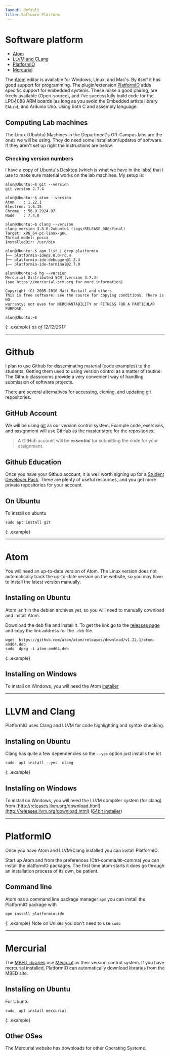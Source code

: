 ```yaml
---
layout: default
title: Software Platform
---
```


# Software platform

 * [Atom](#atom)
 * [LLVM and CLang](#llvm-and-clang)
 * [PlatformIO](#platformio)
 * [Mercurial](#mercurial)

The [Atom](http://atom.io) editor is available for Windows, Linux, and Mac's.  By itself it has good support for programming.   The plugin/extension [PlatformIO](http://platformIO.org) adds specific support for embedded systems.  These make a good pairing, are freely available (Open-source), and I've successfully build code for the LPC4088 ARM boards (as long as you avoid the Embedded artists library `EALib`), and Arduino Uno.  Using both C and assembly language.

## Computing Lab machines
The Linux (Ububtu)  Machines in the Department's Off-Campus labs are the ones we will be using.  They do need some installation/updates of software.   If they aren't set up right the instructions are below.

### Checking version numbers
I have a copy of [Ubuntu's Desktop](https://www.ubuntu.com/download/desktop) (which is what we have in the labs) that I use to make sure material works on the lab machines.   My setup is:

    alun@Ubuntu:~$ git --version
    git version 2.7.4

    alun@Ubuntu:~$ atom --version
    Atom    : 1.22.1
    Electron: 1.6.15
    Chrome  : 56.0.2924.87
    Node    : 7.4.0

    alun@Ubuntu:~$ clang --version
    clang version 3.8.0-2ubuntu4 (tags/RELEASE_380/final)
    Target: x86_64-pc-linux-gnu
    Thread model: posix
    InstalledDir: /usr/bin

    alun@Ubuntu:~$ apm list | grep platformio
    ├── platformio-ide@2.0.0-rc.4
    ├── platformio-ide-debugger@1.2.4
    ├── platformio-ide-terminal@2.7.0

    alun@Ubuntu:~$ hg --version
    Mercurial Distributed SCM (version 3.7.3)
    (see https://mercurial-scm.org for more information)

    Copyright (C) 2005-2016 Matt Mackall and others
    This is free software; see the source for copying conditions. There is NO
    warranty; not even for MERCHANTABILITY or FITNESS FOR A PARTICULAR PURPOSE.

    alun@Ubuntu:~$
{: .example}
_as of 12/12/2017_

---

# Github
I plan to use Github for disseminating material (code examples) to the students.  Getting them used to using version control as a matter of routine.  The  Github classrooms provide a very convenient way of handling submission of software projects.

There are several alternatives for accessing, cloning, and updating git repositories.

## GitHub Account
We will be using [git](https://git-scm.com/) as our version control system.  Example code, exercises, and assignment will use [GitHub](https://github.com/)
as the master store for the repositories.

> A GitHub account will be __*essential*__ for submitting the code for your assignment.

## Github Education
Once you have your Github account, it is well worth signing up for a [Student Developer Pack](https://education.github.com/pack).  There are plenty of useful resources, and you get more private repositories for your account.

## On Ubuntu
To install on ubuntu

    sudo apt install git
{: .example}

---

# Atom
You will need an up-to-date version of Atom.  The Linux version does not automatically track the up-to-date version on the website, so you may have to install the latest version manually.

## Installing on Ubuntu
Atom isn't in the debian archives yet, so you will need to manually download and install Atom.

Download the deb file and install it.  To get the link go to the [releases page](https://github.com/atom/atom/releases/latest) and copy the link address for the `.deb` file.

    wget  https://github.com/atom/atom/releases/download/v1.22.1/atom-amd64.deb
    sudo  dpkg -i atom-amd64.deb
{: .example}

## Installing on Windows
To install on Windows, you will need
 the Atom [installer](https://atom.io/download/windows_x64)

---

# LLVM and Clang
PlatformIO uses Clang and LLVM for code highlighting and syntax checking.

## Installing on Ubuntu
Clang has quite a few dependencies so the  `--yes` option
just installs the lot

    sudo  apt install --yes  clang
{: .example}

## Installing on Windows
To install on Windows, you will need  the LLVM compliler system (for clang) from [http://releases.llvm.org/download.html](http://releases.llvm.org/download.html) ([64bit installer](http://releases.llvm.org/4.0.0/LLVM-4.0.0-win64.exe))

---

# PlatformIO
Once you have Atom and LLVM/Clang installed you can install PlatformIO.

Start up Atom and from the preferences (Ctrl-comma/⌘-comma) you can install the platformIO packages.   The first time atom starts it does go through an installation process of its own, be patient.

## Command line
Atom has a command line package manager `apm` you can install the PlatformIO package with

    apm install platformio-ide
{: .example}
Note on Unixes you don't need to use `sudo`

---

# Mercurial
The [MBED libraries](https://os.mbed.com/code) use [Mercuial](https://www.mercurial-scm.org/) as their version control system.  If you have mercurial installed, PlatformIO can automatically download libraries from the MBED site.

## Installing on Ubuntu
For Ubuntu

    sudo  apt install mercurial
{: .example}

## Other OSes
The Mercurial website has downloads for other Operating Systems.
